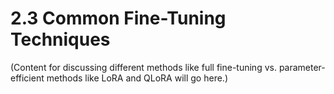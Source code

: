 # 2.3 Common Fine-Tuning Techniques

(Content for discussing different methods like full fine-tuning vs. parameter-efficient methods like LoRA and QLoRA will go here.)
